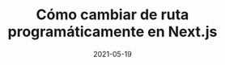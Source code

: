 ---
title: Cómo cambiar de ruta programáticamente en Next.js
date: '2021-05-19'
image: '/images/deja-de-usar-imports-relativos-next-js.png'
description: Evita usar rutas relativas a la hora de importar archivos en tus componentes de React en Next.js y usa rutas más fáciles de leer
tags:
- nextjs
---